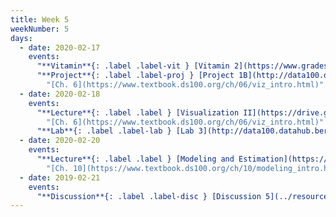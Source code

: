 ```yaml
---
title: Week 5
weekNumber: 5
days:
  - date: 2020-02-17
    events:
      "**Vitamin**{: .label .label-vit } [Vitamin 2](https://www.gradescope.com/courses/78615/assignments/361358/) (due Feb. 17)":
      "**Project**{: .label .label-proj } [Project 1B](http://data100.datahub.berkeley.edu/hub/user-redirect/git-sync?repo=https://github.com/DS-100/sp20&subPath=proj/proj1b/) (due Feb. 24)":
        "[Ch. 6](https://www.textbook.ds100.org/ch/06/viz_intro.html)"
  - date: 2020-02-18
    events:
      "**Lecture**{: .label .label } [Visualization II](https://drive.google.com/file/d/1VigN14FVNDLiUT9zdB8OaR42maHYyVZC/view?usp=sharing) ([webcast](https://www.youtube.com/watch?v=NSL_zlEdcN8)) ([code](http://data100.datahub.berkeley.edu/hub/user-redirect/git-sync?repo=https://github.com/DS-100/sp20&subPath=lecture/lec09/))":
        "[Ch. 6](https://www.textbook.ds100.org/ch/06/viz_intro.html)"
      "**Lab**{: .label .label-lab } [Lab 3](http://data100.datahub.berkeley.edu/hub/user-redirect/git-sync?repo=https://github.com/DS-100/sp20&subPath=lab/lab03/) (due Feb. 24)":
  - date: 2020-02-20
    events:
      "**Lecture**{: .label .label } [Modeling and Estimation](https://drive.google.com/file/d/1aIZ1Oz-OF9g8EM_JsjmdMZN5Ettfq3ho/view?usp=sharing) ([webcast](https://www.youtube.com/watch?v=SPu2yJkje6Q)) ([code](http://data100.datahub.berkeley.edu/hub/user-redirect/git-sync?repo=https://github.com/DS-100/sp20&subPath=lecture/lec10/))":
        "[Ch. 10](https://www.textbook.ds100.org/ch/10/modeling_intro.html), [Ch. 13](https://www.textbook.ds100.org/ch/13/linear_models.html)"
  - date: 2019-02-21
    events:
      "**Discussion**{: .label .label-disc } [Discussion 5](../resources/assets/discussions/disc05.pdf) ([solutions](../resources/assets/discussions/disc05-sol.pdf)) ([notebook](http://data100.datahub.berkeley.edu/hub/user-redirect/git-sync?repo=https://github.com/DS-100/sp20&subPath=discussion/disc05/))":
---
```

